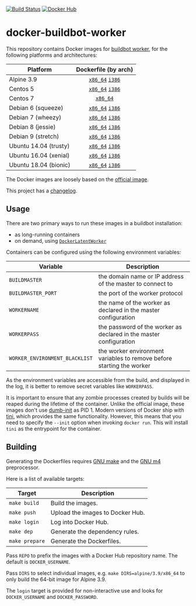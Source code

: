 [![Build Status](https://travis-ci.com/cjolowicz/docker-buildbot-worker.svg?branch=master)](https://travis-ci.com/cjolowicz/docker-buildbot-worker)
[![Docker Hub](https://img.shields.io/docker/cloud/build/cjolowicz/buildbot-worker.svg)](https://hub.docker.com/r/cjolowicz/buildbot-worker)

# docker-buildbot-worker

This repository contains Docker images for
[buildbot worker](https://buildbot.net/), for the following platforms
and architectures:

| Platform | Dockerfile (by arch) |
| --- | :---: |
| Alpine 3.9 | [`x86_64`](alpine/3.9/x86_64/Dockerfile) [`i386`](alpine/3.9/i386/Dockerfile) |
| Centos 5 | [`x86_64`](centos/5/x86_64/Dockerfile) [`i386`](centos/5/i386/Dockerfile) |
| Centos 7 | [`x86_64`](centos/7/x86_64/Dockerfile) |
| Debian 6 (squeeze) | [`x86_64`](debian/6/x86_64/Dockerfile) [`i386`](debian/6/i386/Dockerfile) |
| Debian 7 (wheezy) | [`x86_64`](debian/7/x86_64/Dockerfile) [`i386`](debian/7/i386/Dockerfile) |
| Debian 8 (jessie) | [`x86_64`](debian/8/x86_64/Dockerfile) [`i386`](debian/8/i386/Dockerfile) |
| Debian 9 (stretch) | [`x86_64`](debian/9/x86_64/Dockerfile) [`i386`](debian/9/i386/Dockerfile) |
| Ubuntu 14.04 (trusty) | [`x86_64`](ubuntu/14.04/x86_64/Dockerfile) [`i386`](ubuntu/14.04/i386/Dockerfile) |
| Ubuntu 16.04 (xenial) | [`x86_64`](ubuntu/16.04/x86_64/Dockerfile) [`i386`](ubuntu/16.04/i386/Dockerfile) |
| Ubuntu 18.04 (bionic) | [`x86_64`](ubuntu/18.04/x86_64/Dockerfile) [`i386`](ubuntu/18.04/i386/Dockerfile) |

The Docker images are loosely based on the
[official image](https://github.com/buildbot/buildbot/tree/master/worker).

This project has a [changelog](CHANGELOG.md).

## Usage

There are two primary ways to run these images in a buildbot
installation:

- as long-running containers
- on demand, using [`DockerLatentWorker`](http://docs.buildbot.net/current/manual/configuration/workers-docker.html)

Containers can be configured using the following environment
variables:

| Variable | Description |
| --- | --- |
| `BUILDMASTER` | the domain name or IP address of the master to connect to |
| `BUILDMASTER_PORT` | the port of the worker protocol |
| `WORKERNAME` | the name of the worker as declared in the master configuration |
| `WORKERPASS` | the password of the worker as declared in the master configuration |
| `WORKER_ENVIRONMENT_BLACKLIST` | the worker environment variables to remove before starting the worker |

As the environment variables are accessible from the build, and
displayed in the log, it is better to remove secret variables like
`WORKERPASS`.

It is important to ensure that any zombie processes created by builds
will be reaped during the lifetime of the container. Unlike the
official image, these images don't use
[dumb-init](https://github.com/Yelp/dumb-init) as PID 1. Modern
versions of Docker ship with [tini](https://github.com/krallin/tini),
which provides the same functionality. However, this means that you
need to specify the `--init` option when invoking `docker run`. This
will install `tini` as the entrypoint for the container.

## Building

Generating the Dockerfiles requires
[GNU make](https://www.gnu.org/software/make/) and the
[GNU m4](https://www.gnu.org/software/m4/) preprocessor.

Here is a list of available targets:

| Target | Description |
| --- | --- |
| `make build` | Build the images. |
| `make push` | Upload the images to Docker Hub. |
| `make login` | Log into Docker Hub. |
| `make dep` | Generate the dependency rules. |
| `make prepare` | Generate the Dockerfiles. |

Pass `REPO` to prefix the images with a Docker Hub repository name. The
default is `DOCKER_USERNAME`.

Pass `DIRS` to select individual images, e.g. `make
DIRS=alpine/3.9/x86_64` to only build the 64-bit image for Alpine 3.9.

The `login` target is provided for non-interactive use and looks
for `DOCKER_USERNAME` and `DOCKER_PASSWORD`.
